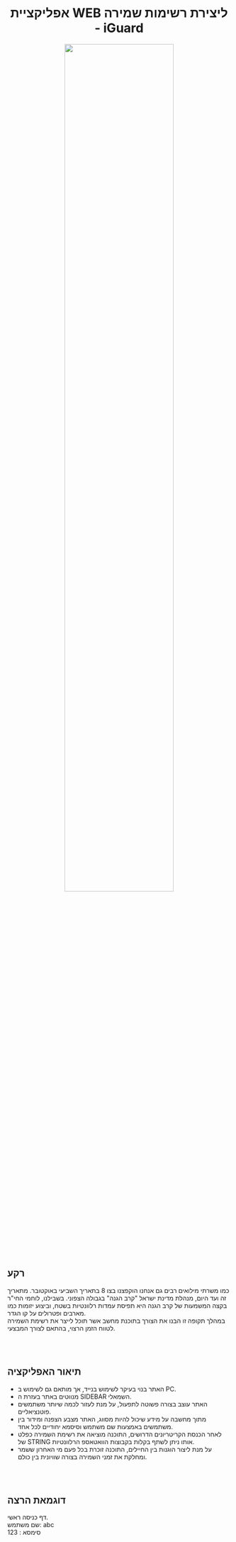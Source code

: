 <div align="center">
   <h1> אפליקציית WEB ליצירת רשימות שמירה -  iGuard  </h1>
   <img src="https://github.com/omerCasif/GuardList/blob/main/iGuard%20logo.webp" width="70%" high="70%">
</div>

<h2>רקע</h2>
<p>
    כמו משרתי מילואים רבים גם אנחנו הוקפצנו בצו 8 בתאריך השביעי באוקטובר.
    מתאריך זה ועד היום, מנהלת מדינת ישראל "קרב הגנה" בגבולה הצפוני. בשבילנו, לוחמי החי"ר בקצה המשמעות של קרב הגנה היא תפיסת עמדות רלוונטיות בשטח, וביצוע יזומות כמו מארבים ופטרולים על קו הגדר.
    <br>
    במהלך תקופה זו הבנו את הצורך בתוכנת מחשב אשר תוכל לייצר את רשימת השמירה לטווח הזמן הרצוי, בהתאם לצורך המבצעי.
</p>

<br><br>
<h2>תיאור האפליקציה</h2>
<ul>
    <li>האתר בנוי בעיקר לשימוש בנייד, אך מותאם גם לשימוש ב PC.</li>
    <li>מנווטים באתר בעזרת ה SIDEBAR השמאלי.</li>
    <li>האתר עוצב בצורה פשוטה לתפעול, על מנת לעזור לכמה שיותר משתמשים פוטנציאליים.</li>
    <li>מתוך מחשבה על מידע שיכול להיות מסווג, האתר מצבע הצפנה ומידור בין משתמשים באמצעות שם משתמש וסיסמא יחודיים לכל אחד.</li>
    <li>לאחר הכנסת הקריטריונים הדרושים, התוכנה מוציאה את רשימת השמירה כפלט של STRING אותו ניתן לשתף בקלות בקבוצות הוואטאספ הרלוונטיות.</li>
    <li>על מנת ליצור הוגנות בין החיילים, התוכנה זוכרת בכל פעם מי האחרון ששמר ומחלקת את זמני השמירה בצורה שוויונית בין כולם.</li>
</ul>


<br><br>
<h2>דוגמאת הרצה </h2>
<p>
דף כניסה ראשי.  <br>
שם משתמש: abc  <br>
סימסא : 123

</p>
